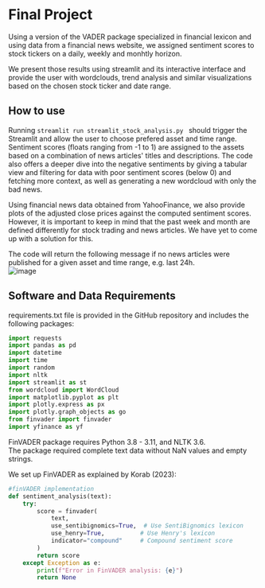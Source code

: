 # Final Project
Using a version of the VADER package specialized in financial lexicon and using data from a financial news website, we assigned sentiment scores to stock tickers on a daily, weekly and monhtly horizon.    
  
We present those results using streamlit and its interactive interface and provide the user with wordclouds, trend analysis and similar visualizations based on the chosen stock ticker and date range.

## How to use
Running ```streamlit run streamlit_stock_analysis.py ``` should trigger the Streamlit and allow the user to choose prefered asset and time range.  
Sentiment scores (floats ranging from -1 to 1) are assigned to the assets based on a combination of news articles' titles and descriptions.
The code also offers a deeper dive into the negative sentiments by giving a tabular view and filtering for data with poor sentiment scores (below 0) and fetching more context, as well as generating a new wordcloud with only the bad news.

Using financial news data obtained from YahooFinance, we also provide plots of the adjusted close prices against the computed sentiment scores. However, it is important to keep in mind that the past week and month are defined differently for stock trading and news articles. We have yet to come up with a solution for this.  
  
The code will return the following message if no news articles were published for a given asset and time range, e.g. last 24h.  
![image](https://github.com/user-attachments/assets/344da849-4e21-4ff2-98a8-d4a47f13c1f9) 
## Software and Data Requirements 
requirements.txt file is provided in the GitHub repository and includes the following packages:
```python
import requests
import pandas as pd
import datetime
import time
import random
import nltk
import streamlit as st
from wordcloud import WordCloud
import matplotlib.pyplot as plt
import plotly.express as px
import plotly.graph_objects as go
from finvader import finvader
import yfinance as yf
```
FinVADER package requires Python 3.8 - 3.11, and NLTK 3.6.  
The package required complete text data without NaN values and empty strings.  
  
We set up FinVADER as explained by Korab (2023):  

```python
#finVADER implementation
def sentiment_analysis(text):
    try:
        score = finvader(
            text,
            use_sentibignomics=True,  # Use SentiBignomics lexicon
            use_henry=True,          # Use Henry's lexicon
            indicator="compound"     # Compound sentiment score
        )
        return score
    except Exception as e:
        print(f"Error in FinVADER analysis: {e}")
        return None
```


